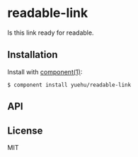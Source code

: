 
# readable-link

  Is this link ready for readable.

## Installation

  Install with [component(1)](http://component.io):

    $ component install yuehu/readable-link

## API



## License

  MIT

